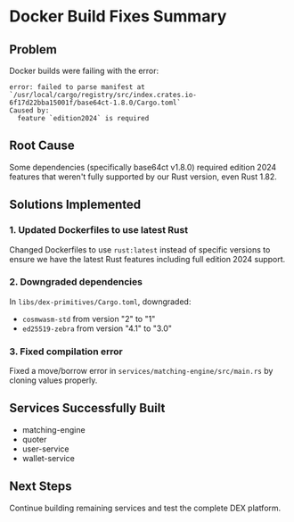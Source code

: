 # Docker Build Fixes Summary

## Problem
Docker builds were failing with the error:
```
error: failed to parse manifest at `/usr/local/cargo/registry/src/index.crates.io-6f17d22bba15001f/base64ct-1.8.0/Cargo.toml`
Caused by:
  feature `edition2024` is required
```

## Root Cause
Some dependencies (specifically base64ct v1.8.0) required edition 2024 features that weren't fully supported by our Rust version, even Rust 1.82.

## Solutions Implemented

### 1. Updated Dockerfiles to use latest Rust
Changed Dockerfiles to use `rust:latest` instead of specific versions to ensure we have the latest Rust features including full edition 2024 support.

### 2. Downgraded dependencies
In `libs/dex-primitives/Cargo.toml`, downgraded:
- `cosmwasm-std` from version "2" to "1"
- `ed25519-zebra` from version "4.1" to "3.0"

### 3. Fixed compilation error
Fixed a move/borrow error in `services/matching-engine/src/main.rs` by cloning values properly.

## Services Successfully Built
- matching-engine
- quoter
- user-service
- wallet-service

## Next Steps
Continue building remaining services and test the complete DEX platform.
